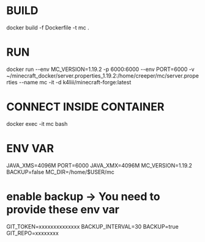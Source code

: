 # BUILD
docker build -f Dockerfile -t mc .

# RUN
docker run --env MC_VERSION=1.19.2 -p 6000:6000 --env PORT=6000 -v ~/minecraft_docker/server.properties_1.19.2:/home/creeper/mc/server.properties --name mc -it -d k4liii/minecraft-forge:latest

# CONNECT INSIDE CONTAINER
docker exec -it mc bash

# ENV VAR
JAVA_XMS=4096M
PORT=6000
JAVA_XMX=4096M
MC_VERSION=1.19.2
BACKUP=false
MC_DIR=/home/$USER/mc

# enable backup -> You need to provide these env var
GIT_TOKEN=xxxxxxxxxxxxxx
BACKUP_INTERVAL=30
BACKUP=true
GIT_REPO=xxxxxxxx